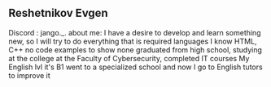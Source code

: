 ## Reshetnikov Evgen 
Discord : jango._.
about me: I have a desire to develop and learn something new, so I will try to do everything that is required
languages I know HTML, C++
no code examples to show
none
graduated from high school, studying at the college at the Faculty of Cybersecurity, completed IT courses
My English lvl it's B1 went to a specialized school and now I go to English tutors to improve it
